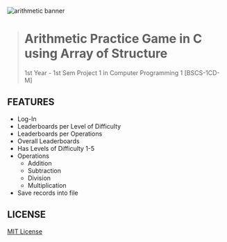![arithmetic banner](https://user-images.githubusercontent.com/101156843/235081467-bfb85106-7020-4f2e-8e64-7874e81d1947.png)

> # **Arithmetic Practice Game in C using Array of Structure**
> 1st Year - 1st Sem Project 1 in Computer Programming 1 [BSCS-1CD-M]

## FEATURES
- Log-In
- Leaderboards per Level of Difficulty
- Leaderboards per Operations
- Overall Leaderboards
- Has Levels of Difficulty 1-5
- Operations
  - Addition
  - Subtraction
  - Division
  - Multiplication
- Save records into file

## LICENSE
[MIT License](LISENCE)
